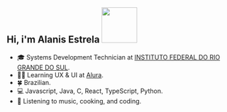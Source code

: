 
 ##  Hi, i'm Alanis Estrela <img src="https://media.tenor.com/YEwxWExn80kAAAAi/cat-cute.gif" height="80px" width="80px">


- :mortar_board: Systems Development Technician at [INSTITUTO FEDERAL DO RIO GRANDE DO SUL](https://ifrs.edu.br/canoas/).
- :artist: Learning UX & UI at [Alura](https://www.alura.com.br/).
- :four_leaf_clover: Brazilian.
- :computer: Javascript, Java, C, React, TypeScript, Python.
- 🍝 Listening to music, cooking, and coding.


 

